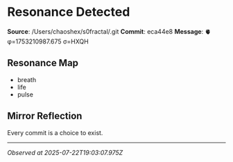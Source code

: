 # Resonance Detected

**Source**: /Users/chaoshex/s0fractal/.git
**Commit**: eca44e8
**Message**: 🫀 φ=1753210987.675 σ=HXQH 

## Resonance Map
- breath
- life
- pulse

## Mirror Reflection
Every commit is a choice to exist.

---
*Observed at 2025-07-22T19:03:07.975Z*

